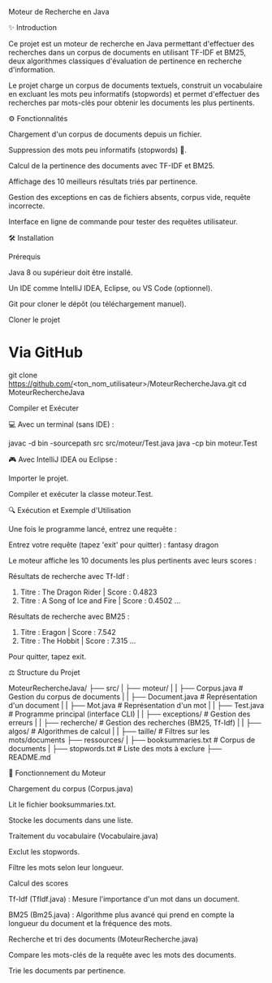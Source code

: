 Moteur de Recherche en Java

✨ Introduction

Ce projet est un moteur de recherche en Java permettant d'effectuer des recherches dans un corpus de documents en utilisant TF-IDF et BM25, deux algorithmes classiques d'évaluation de pertinence en recherche d'information.

Le projet charge un corpus de documents textuels, construit un vocabulaire en excluant les mots peu informatifs (stopwords) et permet d'effectuer des recherches par mots-clés pour obtenir les documents les plus pertinents.

⚙️ Fonctionnalités

Chargement d'un corpus de documents depuis un fichier.

Suppression des mots peu informatifs (stopwords) 📄.

Calcul de la pertinence des documents avec TF-IDF et BM25.

Affichage des 10 meilleurs résultats triés par pertinence.

Gestion des exceptions en cas de fichiers absents, corpus vide, requête incorrecte.

Interface en ligne de commande pour tester des requêtes utilisateur.

🛠 Installation

Prérequis

Java 8 ou supérieur doit être installé.

Un IDE comme IntelliJ IDEA, Eclipse, ou VS Code (optionnel).

Git pour cloner le dépôt (ou téléchargement manuel).

Cloner le projet

# Via GitHub
git clone https://github.com/<ton_nom_utilisateur>/MoteurRechercheJava.git
cd MoteurRechercheJava

Compiler et Exécuter

💻 Avec un terminal (sans IDE) :

javac -d bin -sourcepath src src/moteur/Test.java
java -cp bin moteur.Test

🎮 Avec IntelliJ IDEA ou Eclipse :

Importer le projet.

Compiler et exécuter la classe moteur.Test.

🔍 Exécution et Exemple d'Utilisation

Une fois le programme lancé, entrez une requête :

Entrez votre requête (tapez 'exit' pour quitter) :
fantasy dragon

Le moteur affiche les 10 documents les plus pertinents avec leurs scores :

Résultats de recherche avec Tf-Idf :
1. Titre : The Dragon Rider | Score : 0.4823
2. Titre : A Song of Ice and Fire | Score : 0.4502
...

Résultats de recherche avec BM25 :
1. Titre : Eragon | Score : 7.542
2. Titre : The Hobbit | Score : 7.315
...

Pour quitter, tapez exit.

⚖️ Structure du Projet

MoteurRechercheJava/
├── src/
|   ├── moteur/
|   |   ├── Corpus.java          # Gestion du corpus de documents
|   |   ├── Document.java        # Représentation d'un document
|   |   ├── Mot.java             # Représentation d'un mot
|   |   ├── Test.java            # Programme principal (interface CLI)
|   |   ├── exceptions/         # Gestion des erreurs
|   |   ├── recherche/          # Gestion des recherches (BM25, Tf-Idf)
|   |   ├── algos/              # Algorithmes de calcul
|   |   ├── taille/             # Filtres sur les mots/documents
├── ressources/
|   ├── booksummaries.txt    # Corpus de documents
|   ├── stopwords.txt        # Liste des mots à exclure
├── README.md

🤖 Fonctionnement du Moteur

Chargement du corpus (Corpus.java)

Lit le fichier booksummaries.txt.

Stocke les documents dans une liste.

Traitement du vocabulaire (Vocabulaire.java)

Exclut les stopwords.

Filtre les mots selon leur longueur.

Calcul des scores

Tf-Idf (TfIdf.java) : Mesure l'importance d'un mot dans un document.

BM25 (Bm25.java) : Algorithme plus avancé qui prend en compte la longueur du document et la fréquence des mots.

Recherche et tri des documents (MoteurRecherche.java)

Compare les mots-clés de la requête avec les mots des documents.

Trie les documents par pertinence.

